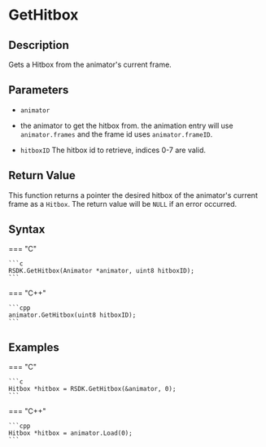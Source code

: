 # GetHitbox

## Description
Gets a Hitbox from the animator's current frame.

## Parameters

- `animator`
- the animator to get the hitbox from. the animation entry will use `animator.frames` and the frame id uses `animator.frameID`.

- `hitboxID`
The hitbox id to retrieve, indices 0-7 are valid.

## Return Value
This function returns a pointer the desired hitbox of the animator's current frame as a `Hitbox`. The return value will be `NULL` if an error occurred.

## Syntax
=== "C"

	```c
	RSDK.GetHitbox(Animator *animator, uint8 hitboxID);
	```

=== "C++"

	```cpp
	animator.GetHitbox(uint8 hitboxID);
	```

## Examples
=== "C"

	```c
	Hitbox *hitbox = RSDK.GetHitbox(&animator, 0);
	```

=== "C++"

	```cpp
	Hitbox *hitbox = animator.Load(0);
	```